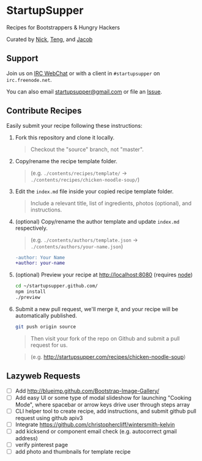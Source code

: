 
<a href="https://travis-ci.org/startupsupper/startupsupper.github.com" target="_blank"><img src="https://api.travis-ci.org/startupsupper/startupsupper.github.com.png" alt="" /></a></sup>
# StartupSupper

Recipes for Bootstrappers & Hungry Hackers

Curated by [Nick][1], [Teng][2], and [Jacob][3]

[1]: http://niftylettuce.com
[2]: http://www.strikingly.com
[3]: http://lepahc.com


## Support

Join us on [IRC WebChat](http://webchat.freenode.net/?channels=startupsupper) or with a client in `#startupsupper` on `irc.freenode.net`.

You can also email <startupsupper@gmail.com> or file an [Issue](https://github.com/startupsupper/startupsupper.github.com/issues/new).


## Contribute Recipes

Easily submit your recipe following these instructions:

1. Fork this repository and clone it locally.

    > Checkout the "source" branch, not "master".

2. Copy/rename the recipe template folder.

    > (e.g. `./contents/recipes/template/` &rarr; `./contents/recipes/chicken-noodle-soup/`)

3. Edit the `index.md` file inside your copied recipe template folder.

    > Include a relevant title, list of ingredients, photos (optional), and instructions.

4. (optional) Copy/rename the author template and update `index.md` respectively.

    > (e.g. `./contents/authors/template.json` &rarr; `./contents/authors/your-name.json`)

    ```diff
    -author: Your Name
    +author: your-name
    ```

5. (optional) Preview your recipe at <http://localhost:8080> (requires [node](http://nodejs.org))

    ```bash
    cd ~/startupsupper.github.com/
    npm install
    ./preview
    ```

6. Submit a new pull request, we'll merge it, and your recipe will be automatically published.

    ```bash
    git push origin source
    ```

    > Then visit your fork of the repo on Github and submit a pull request for us.

    > (e.g. <http://startupsupper.com/recipes/chicken-noodle-soup>)


## Lazyweb Requests

- [ ] Add <http://blueimp.github.com/Bootstrap-Image-Gallery/>
- [ ] Add easy UI or some type of modal slideshow for launching "Cooking Mode", where spacebar or arrow keys drive user through steps array
- [ ] CLI helper tool to create recipe, add instructions, and submit github pull request using github apiv3
- [ ] Integrate <https://github.com/christophercliff/wintersmith-kelvin>
- [ ] add kicksend or component email check (e.g. autocorrect gmail address)
- [ ] verify pinterest page
- [ ] add photo and thumbnails for template recipe
